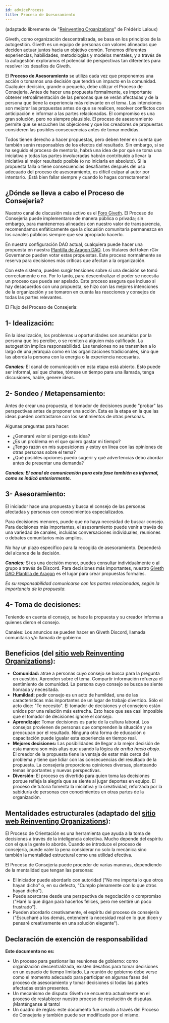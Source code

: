 ```yaml
---
id: adviceProcess
title: Proceso de Asesoramiento
---
```


(adaptado libremente de "[Reinventing Organizations](https://reinventingorganizationswiki.com/theory/decision-making/)" de Frédéric Laloux)

Giveth, como organización descentralizada, se basa en los principios de la autogestión. Giveth es un equipo de personas con valores alineados que deciden actuar juntos hacia un objetivo común. Tenemos diferentes experiencias, habilidades, metodologías y modelos mentales, y a través de la autogestión exploramos el potencial de perspectivas tan diferentes para resolver los desafíos de Giveth.

El **Proceso de Asesoramiento** se utiliza cada vez que proponemos una acción o tomamos una decisión que tendrá un impacto en la comunidad. Cualquier decisión, grande o pequeña, debe utilizar el Proceso de Consejería. Antes de hacer una propuesta formalmente, es importante obtener retroalimentación de las personas que se verán afectadas y de la persona que tiene la experiencia más relevante en el tema. Las intenciones son mejorar las propuestas antes de que se realicen, resolver conflictos con anticipación e informar a las partes relacionadas. El compromiso es una gran solución, pero no siempre plausible. El proceso de asesoramiento permite que se escuchen las objeciones y que los creadores de propuestas consideren las posibles consecuencias antes de tomar medidas.

Todos tienen derecho a hacer propuestas, pero deben tener en cuenta que también serán responsables de los efectos del resultado. Sin embargo, si se ha seguido el proceso de mentoría, habrá una idea de por qué se toma una iniciativa y todas las partes involucradas habrán contribuido a llevar la iniciativa al mejor resultado posible (o no iniciarla en absoluto). Si la propuesta falla o tiene consecuencias desafiantes después del uso adecuado del proceso de asesoramiento, es difícil culpar al autor por intentarlo. ¡Está bien fallar siempre y cuando lo hagas correctamente!

## ¿Dónde se lleva a cabo el Proceso de Consejería?

Nuestro canal de discusión más activo es el [Foro Giveth](https://forum.giveth.io/). El Proceso de Consejería puede implementarse de manera pública o privada; sin embargo, para mantenernos alineados con nuestro valor de transparencia, recomendamos enfáticamente que la discusión comunitaria permanezca en los canales públicos siempre que sea apropiado hacerlo.

En nuestra configuración DAO actual, cualquiera puede hacer una propuesta en nuestra [Plantilla de Aragon DAO](https://aragon.1hive.org/#/giveth/). Los titulares del token rGiv Governance pueden votar estas propuestas. Este proceso normalmente se reserva para decisiones más críticas que afectan a la organización.

Con este sistema, pueden surgir tensiones sobre si una decisión se tomó correctamente o no. Por lo tanto, para descentralizar el poder se necesita un proceso que pueda ser apelado. Este proceso asegura que incluso si hay desacuerdos con una propuesta, se hizo con las mejores intenciones de la organización y se tomaron en cuenta las reacciones y consejos de todas las partes relevantes.

El Flujo del Proceso de Consejería:

## 1- Idealización:

En la idealización, los problemas u oportunidades son asumidos por la persona que los percibe, o se remiten a alguien más calificado. La autogestión implica responsabilidad. Las tensiones no se transmiten a lo largo de una jerarquía como en las organizaciones tradicionales, sino que las aborda la persona con la energía o la experiencia necesarias.

***Canales:*** El canal de comunicación en esta etapa está abierto. Esto puede ser informal, así que chatee, tómese un tiempo para una llamada, tenga discusiones, hable, genere ideas.

## 2- Sondeo / Metapensamiento:

Antes de crear una propuesta, el tomador de decisiones puede "probar" las perspectivas antes de proponer una acción. Esta es la etapa en la que las ideas pueden contrastarse con los sentimientos de otras personas.

Algunas preguntas para hacer:

- ¿Generaré valor si persigo esta idea?
- ¿Es un problema en el que quiero gastar mi tiempo?
- ¿Tengo razón en mis suposiciones y estoy en línea con las opiniones de otras personas sobre el tema?
- ¿Qué posibles opciones puedo sugerir y qué advertencias debo abordar antes de presentar una demanda?

***Canales: El canal de comunicación para esta fase también es informal, como se indicó anteriormente.***

## 3- Asesoramiento:

El iniciador hace una propuesta y busca el consejo de las personas afectadas y personas con conocimientos especializados.

Para decisiones menores, puede que no haya necesidad de buscar consejo. Para decisiones más importantes, el asesoramiento puede venir a través de una variedad de canales, incluidas conversaciones individuales, reuniones o debates comunitarios más amplios.

No hay un plazo específico para la recogida de asesoramiento. Dependerá del alcance de la decisión.

***Canales:*** Si es una decisión menor, puedes consultar individualmente o al grupo a través de Discord. Para decisiones más importantes, nuestro [Giveth DAO Plantilla de Aragon](https://aragon.1hive.org/#/giveth/) es el lugar para crear propuestas formales.

*Es su responsabilidad comunicarse con las partes relacionadas, según la importancia de la propuesta.*

## 4- Toma de decisiones:

Teniendo en cuenta el consejo, se hace la propuesta y su creador informa a quienes dieron el consejo.

Canales: Los anuncios se pueden hacer en Giveth Discord, llamada comunitaria y/o llamada de gobierno.

## Beneficios (del [sitio web Reinventing Organizations](https://reinventingorganizationswiki.com/theory/decision-making/)):

- **Comunidad:** atrae a personas cuyo consejo se busca para la pregunta en cuestión. Aprenden sobre el tema. Compartir información refuerza el sentimiento de comunidad. La persona cuyo consejo se busca se siente honrada y necesitada.
- **Humildad:** pedir consejo es un acto de humildad, una de las características más importantes de un lugar de trabajo divertido. Sólo el acto dice: "Te necesito". El tomador de decisiones y el consejero están unidos por una relación más estrecha. Esto hace que sea casi imposible que el tomador de decisiones ignore el consejo.
- **Aprendizaje:** Tomar decisiones es parte de la cultura laboral. Los consejos provienen de personas que comprenden la situación y se preocupan por el resultado. Ninguna otra forma de educación o capacitación puede igualar esta experiencia en tiempo real.
- **Mejores decisiones:** Las posibilidades de llegar a la mejor decisión de esta manera son más altas que usando la lógica *de arriba hacia abajo*. El creador de la propuesta tiene la ventaja de estar más cerca del problema y tiene que lidiar con las consecuencias del resultado de la propuesta. La consejería proporciona opiniones diversas, planteando temas importantes y nuevas perspectivas.
- **Diversión:** El proceso es divertido para quien toma las decisiones porque refleja la alegría que se siente al jugar deportes en equipo. El proceso de tutoría fomenta la iniciativa y la creatividad, reforzada por la sabiduría de personas con conocimientos en otras partes de la organización.

## Mentalidades estructurales (adaptado del [sitio web Reinventing Organizations](https://reinventingorganizationswiki.com/theory/decision-making/)):

El Proceso de Orientación es una herramienta que ayuda a la toma de decisiones a través de la inteligencia colectiva. Mucho depende del espíritu con el que la gente lo aborde. Cuando se introduce el proceso de consejería, puede valer la pena considerar no solo la mecánica sino también la mentalidad estructural como una utilidad efectiva.

El Proceso de Consejería puede proceder de varias maneras, dependiendo de la mentalidad que tengan las personas:

- El iniciador puede abordarlo con autoridad ("No me importa lo que otros hayan dicho" o, en su defecto, "Cumplo plenamente con lo que otros hayan dicho").
- Puede acercarse desde una perspectiva de negociación o compromiso ("Haré lo que digan para hacerlos felices, pero me sentiré un poco frustrado").
- Pueden abordarlo creativamente, el espíritu del proceso de consejería ("Escucharé a los demás, entenderé la necesidad real en lo que dicen y pensaré creativamente en una solución elegante").

## Declaración de exención de responsabilidad

**Este documento no es:**

- Un proceso para gestionar las reuniones de gobierno: como organización descentralizada, existen desafíos para tomar decisiones en un espacio de tiempo limitado. La reunión de gobierno debe verse como el momento adecuado para participar en algunas fases del proceso de asesoramiento y tomar decisiones si todas las partes afectadas están presentes.
- Un mecanismo de disputa: Giveth se encuentra actualmente en el proceso de restablecer nuestro proceso de resolución de disputas. ¡Manténganse al tanto!
- Un cuadro de reglas: este documento fue creado a través del Proceso de Consejería y también puede ser modificado por el mismo.
